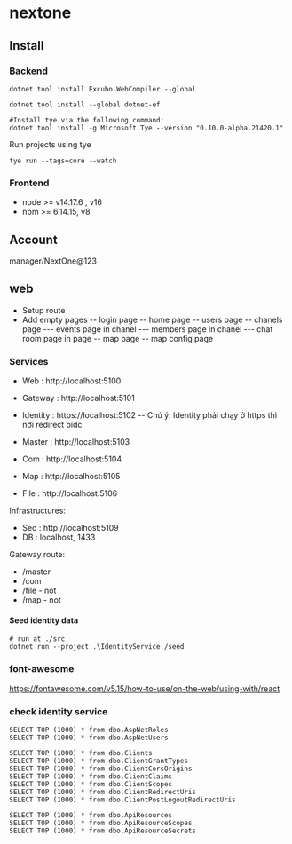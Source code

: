 # nextone
## Install
### Backend

```
dotnet tool install Excubo.WebCompiler --global

dotnet tool install --global dotnet-ef

#Install tye via the following command:
dotnet tool install -g Microsoft.Tye --version "0.10.0-alpha.21420.1"
```

Run projects using tye
```
tye run --tags=core --watch
```
### Frontend
- node >= v14.17.6 , v16
- npm  >= 6.14.15, v8

## Account
manager/NextOne@123

## web
- Setup route
- Add empty pages
-- login page
-- home page
-- users page
-- chanels page
--- events page in chanel
--- members page in chanel
--- chat room page in page
-- map page
-- map config page

### Services
- Web :       http://localhost:5100
- Gateway :   http://localhost:5101

- Identity :  https://localhost:5102
-- Chú ý: Identity phải chạy ở https thì nới redirect oidc

- Master :    http://localhost:5103
- Com :       http://localhost:5104

- Map :       http://localhost:5105

- File :       http://localhost:5106

Infrastructures:
- Seq :       http://localhost:5109
- DB :        localhost, 1433

Gateway route:
- /master
- /com
- /file - not
- /map - not
#### Seed identity data
```
# run at ./src
dotnet run --project .\IdentityService /seed
```

### font-awesome 
https://fontawesome.com/v5.15/how-to-use/on-the-web/using-with/react


### check identity service
```
SELECT TOP (1000) * from dbo.AspNetRoles
SELECT TOP (1000) * from dbo.AspNetUsers

SELECT TOP (1000) * from dbo.Clients
SELECT TOP (1000) * from dbo.ClientGrantTypes
SELECT TOP (1000) * from dbo.ClientCorsOrigins
SELECT TOP (1000) * from dbo.ClientClaims
SELECT TOP (1000) * from dbo.ClientScopes
SELECT TOP (1000) * from dbo.ClientRedirectUris
SELECT TOP (1000) * from dbo.ClientPostLogoutRedirectUris

SELECT TOP (1000) * from dbo.ApiResources
SELECT TOP (1000) * from dbo.ApiResourceScopes
SELECT TOP (1000) * from dbo.ApiResourceSecrets

```